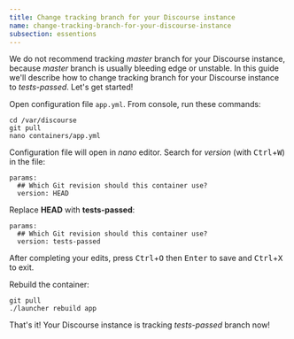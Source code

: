 ```yaml
---
title: Change tracking branch for your Discourse instance
name: change-tracking-branch-for-your-discourse-instance
subsection: essentions
---
```


We do not recommend tracking *master* branch for your Discourse instance, because *master* branch is usually bleeding edge or unstable. In this guide we'll describe how to change tracking branch for your Discourse instance to *tests-passed*. Let's get started!

Open configuration file `app.yml`. From console, run these commands:

```
cd /var/discourse
git pull
nano containers/app.yml
```

Configuration file will open in *nano* editor. Search for *version* (with <kbd>Ctrl</kbd>+<kbd>W</kbd>) in the file:

```
params:
  ## Which Git revision should this container use?
  version: HEAD
```

Replace  **HEAD** with **tests-passed**:

```
params:
  ## Which Git revision should this container use?
  version: tests-passed
```

After completing your edits, press <kbd>Ctrl</kbd>+<kbd>O</kbd> then <kbd>Enter</kbd> to save and <kbd>Ctrl</kbd>+<kbd>X</kbd> to exit.

Rebuild the container:

```
git pull
./launcher rebuild app
```

That's it! Your Discourse instance is tracking *tests-passed* branch now!
